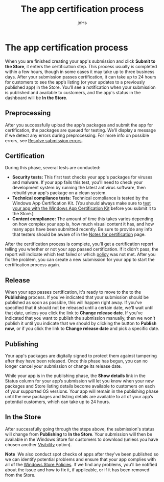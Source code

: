 ﻿---
author: jnHs
Description: When you are finished creating your app's submission and click Submit to the Store, it enters the certification step.
title: The app certification process
ms.assetid: 0DCB4344-224D-4E5A-899F-FF7A89F23DBC
ms.author: wdg-dev-content
ms.date: 04/13/2017
ms.topic: article
ms.prod: windows
ms.technology: uwp
keywords: windows 10, uwp
---

# The app certification process

When you are finished creating your app's submission and click **Submit to the Store**, it enters the certification step. This process usually is completed within a few hours, though in some cases it may take up to three business days. After your submission passes certification, it can take up to 24 hours for customers to see the app’s listing (or your updates to a previously published app) in the Store. You'll see a notification when your submission is published and available to customers, and the app's status in the dashboard will be **In the Store**.

## Preprocessing

After you successfully upload the app's packages and submit the app for certification, the packages are queued for testing. We'll display a message if we detect any errors during preprocessing. For more info on possible errors, see [Resolve submission errors](resolve-submission-errors.md).

## Certification

During this phase, several tests are conducted:

-   **Security tests:** This first test checks your app's packages for viruses and malware. If your app fails this test, you'll need to check your development system by running the latest antivirus software, then rebuild your app's package on a clean system.
-   **Technical compliance tests:** Technical compliance is tested by the Windows App Certification Kit. (You should always make sure to [test your app with the Windows App Certification Kit](../debug-test-perf/windows-app-certification-kit.md) before you submit it to the Store.)
-   **Content compliance:** The amount of time this takes varies depending on how complex your app is, how much visual content it has, and how many apps have been submitted recently. Be sure to provide any info that testers should be aware of in the [Notes for certification](notes-for-certification.md) page.

After the certification process is complete, you'll get a certification report telling you whether or not your app passed certification. If it didn't pass, the report will indicate which test failed or which [policy](https://msdn.microsoft.com/library/windows/apps/dn764944) was not met. After you fix the problem, you can create a new submission for your app to start the certification process again.

## Release

When your app passes certification, it's ready to move to the to the **Publishing** process. If you've indicated that your submission should be published as soon as possible, this will happen right away. If you've specified that it should not be released until a certain date, we'll wait until that date, unless you click the link to **Change release date**. If you've indicated that you want to publish the submission manually, then we won't publish it until you indicate that we should by clicking the button to **Publish now**, or if you click the link to **Change release date** and pick a specific date.

## Publishing

Your app's packages are digitally signed to protect them against tampering after they have been released. Once this phase has begun, you can no longer cancel your submission or change its release date.

While your app is in the publishing phase, the **Show details** link in the Status column for your app’s submission will let you know when your new packages and Store listing details become available to customers on each of your supported OS versions. Your app will remain in the publishing phase until the new packages and listing details are available to all of your app’s potential customers, which can take up to 24 hours. 

## In the Store 

After successfully going through the steps above, the submission's status will change from **Publishing** to **In the Store**. Your submission will then be available in the Windows Store for customers to download (unless you have chosen another [Visibility](set-app-pricing-and-availability.md#visibility) option). 

**Note**  We also conduct spot checks of apps after they've been published so we can identify potential problems and ensure that your app complies with all of the [Windows Store Policies](https://msdn.microsoft.com/library/windows/apps/dn764944). If we find any problems, you'll be notified about the issue and how to fix it, if applicable, or if it has been removed from the Store.

 

 

 




